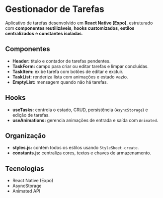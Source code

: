 # Gestionador de Tarefas

Aplicativo de tarefas desenvolvido em **React Native (Expo)**, estruturado com **componentes reutilizáveis**, **hooks customizados**, **estilos centralizados** e **constantes isoladas**.

## Componentes
- **Header:** título e contador de tarefas pendentes.  
- **TaskForm:** campo para criar ou editar tarefas e limpar concluídas.  
- **TaskItem:** exibe tarefa com botões de editar e excluir.  
- **TaskList:** renderiza lista com animações e estado vazio.  
- **EmptyList:** mensagem quando não há tarefas.

## Hooks
- **useTasks:** controla o estado, CRUD, persistência (`AsyncStorage`) e edição de tarefas.  
- **useAnimations:** gerencia animações de entrada e saída com `Animated`.

## Organização
- **styles.js:** contém todos os estilos usando `StyleSheet.create`.  
- **constants.js:** centraliza cores, textos e chaves de armazenamento.  

## Tecnologias
- React Native (Expo)
- AsyncStorage
- Animated API
